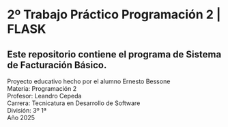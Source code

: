 # 2º Trabajo Práctico Programación 2 | FLASK

## Este repositorio contiene el programa de Sistema de Facturación Básico.
Proyecto educativo hecho por el alumno Ernesto Bessone
<br>
Materia: Programación 2
<br>
Profesor: Leandro Cepeda
<br>
Carrera: Tecnicatura en Desarrollo de Software
<br>
División: 3º 1ª
<br>
Año 2025
<br>
